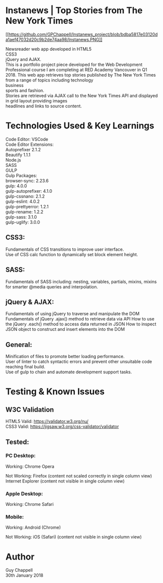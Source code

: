 # Instanews | Top Stories from The New York Times

[[https://github.com/GPChappell/Instanews_project/blob/bdba5817e03120da1aef47032d20c9b2de74aa98/Instanews.PNG]]

Newsreader web app developed in HTML5<br> CSS3<br> jQuery and AJAX.<br>
This is a portfolio project piece developed for the Web Development Professional course I am completing at RED Academy Vancouver in Q1 2018. This web app retrieves top stories published by The New York Times from a range of topics including technology<br> business<br> sports and fashion.<br>
Stories are retrieved via AJAX call to the New York Times API and displayed in grid layout providing images<br> headlines and links to source content.

# Technologies Used & Key Learnings

Code Editor: VSCode<br>
Code Editor Extensions:<br>
  Autoprefixer 2.1.2<br>
  Beautify 1.1.1<br>
Node.js<br>
SASS<br>
GULP<br>
  Gulp Packages:<br>
    browser-sync: 2.23.6<br>
    gulp: 4.0.0<br>
    gulp-autoprefixer: 4.1.0<br>
    gulp-cssnano: 2.1.2<br>
    gulp-eslint: 4.0.2<br>
    gulp-prettyerror: 1.2.1<br>
    gulp-rename: 1.2.2<br>
    gulp-sass: 3.1.0<br>
    gulp-uglify: 3.0.0<br>

## CSS3:
  Fundamentals of CSS transitions to improve user interface.<br>
  Use of CSS calc function to dynamically set block element height.<br>

## SASS:
  Fundamentals of SASS including: nesting, variables, partials, mixins, mixins for smarter @media queries and interpolation.<br>

## jQuery & AJAX:
  Fundamentals of using jQuery to traverse and manipulate the DOM
  Fundamentals of jQuery .ajax() method to retrieve data via API
  How to use the jQuery .each() method to access data returned in JSON
  How to inspect JSON object to construct and insert elements into the DOM

## General:
  Minification of files to promote better loading performance.<br>
  User of linter to catch syntactic errors and prevent other unsuitable code reaching final build.<br>
  Use of gulp to chain and automate development support tasks.<br>

# Testing & Known Issues

## W3C Validation
HTML5 Valid: https://validator.w3.org/nu/<br>
CSS3 Valid: https://jigsaw.w3.org/css-validator/validator<br>

## Tested:

### PC Desktop:
Working:
    Chrome
    Opera

Not Working:
    Firefox (content not scaled correctly in single column view)
    Internet Explorer (content not visible in single column view)

### Apple Desktop:
Working:
  Chrome
  Safari
    

### Mobile:
Working:
    Android (Chrome)

Not Working:
    iOS (Safari) (content not visible in single column view)

# Author

Guy Chappell<br>
30th January 2018<br>
